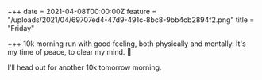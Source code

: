 +++
date = 2021-04-08T00:00:00Z
feature = "/uploads/2021/04/69707ed4-47d9-491c-8bc8-9bb4cb2894f2.png"
title = "Friday"

+++
10k morning run with good feeling, both physically and mentally. It's my time of peace, to clear my mind. 🙏

I'll head out for another 10k tomorrow morning.